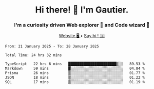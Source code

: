 <h1 align="center">Hi there! 👋 I'm Gautier.</h1>
<h3 align="center">I'm a curiosity driven Web explorer 🚀 and Code wizard 🧙</h3>

<p align="center">
  <a href="https://xisabla.github.io/">Website 🖥️ </a> •
  <a href="mailto:xisabla.dev@gmail.com">Say hi ! ✉️</a>
</p>

<!--START_SECTION:waka-->

```txt
From: 21 January 2025 - To: 28 January 2025

Total Time: 24 hrs 32 mins

TypeScript   22 hrs 6 mins   ██████████████████████▒░░   89.53 %
Markdown     59 mins         █░░░░░░░░░░░░░░░░░░░░░░░░   04.04 %
Prisma       26 mins         ▒░░░░░░░░░░░░░░░░░░░░░░░░   01.77 %
JSON         18 mins         ▒░░░░░░░░░░░░░░░░░░░░░░░░   01.22 %
SQL          17 mins         ▒░░░░░░░░░░░░░░░░░░░░░░░░   01.19 %
```

<!--END_SECTION:waka-->
